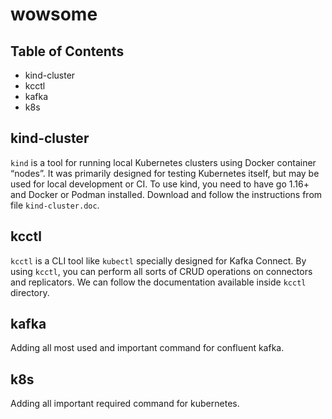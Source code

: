 # wowsome

## Table of Contents

- kind-cluster
- kcctl
- kafka
- k8s


## kind-cluster

`kind` is a tool for running local Kubernetes clusters using Docker container “nodes”. It was primarily designed for testing Kubernetes itself, but may be used for local development or CI. To use kind, you need to have go 1.16+ and Docker or Podman installed. Download and follow the instructions from file `kind-cluster.doc`.

## kcctl

`kcctl` is a CLI tool like `kubectl` specially designed for Kafka Connect. By using `kcctl`, you can perform all sorts of CRUD operations on connectors and replicators. We can follow the documentation available inside `kcctl` directory.

## kafka

Adding all most used and important command for confluent kafka.

## k8s

Adding all important required command for kubernetes.